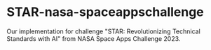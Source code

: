 # STAR-nasa-spaceappschallenge
Our implementation for challenge "STAR: Revolutionizing Technical Standards with AI" from NASA Space Apps Challenge 2023.
